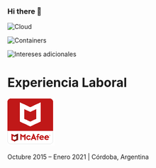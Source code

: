 ### Hi there 👋


![Cloud](https://img.shields.io/badge/Cloud-Aws-informational?style=for-the-badge)

![Containers](https://img.shields.io/badge/Containers-Docker%20%2F%20Minikube-blue?style=for-the-badge)

![Intereses adicionales](https://img.shields.io/badge/Intereses%20adicionales-Kubernetes%20%2F%20Terraform%20%2F%20Jenkins-orange?style=for-the-badge)

# Experiencia Laboral

![McAfee](https://github.com/Damianca/damianca/blob/main/mcafee_small.png)

Octubre 2015 – Enero 2021 |  Córdoba, Argentina



<!--
**Damianca/damianca** is a ✨ _special_ ✨ repository because its `README.md` (this file) appears on your GitHub profile.

Here are some ideas to get you started:

- 🔭 I’m currently working on ...
- 🌱 I’m currently learning ...
- 👯 I’m looking to collaborate on ...
- 🤔 I’m looking for help with ...
- 💬 Ask me about ...
- 📫 How to reach me: ...
- 😄 Pronouns: ...
- ⚡ Fun fact: ...
-->
